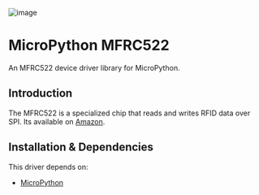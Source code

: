 ![image](https://github.com/mytechnotalent/MicroPython_MFRC522/blob/main/MicroPython_MFRC522.png?raw=true)

# MicroPython MFRC522
An MFRC522 device driver library for MicroPython.

## Introduction
The MFRC522 is a specialized chip that reads and writes RFID data over SPI. Its available on [Amazon](https://www.amazon.com/SunFounder-Mifare-Reader-Arduino-Raspberry/dp/B07KGBJ9VG).

## Installation & Dependencies
This driver depends on:
* [MicroPython](https://github.com/micropython/micropython)

